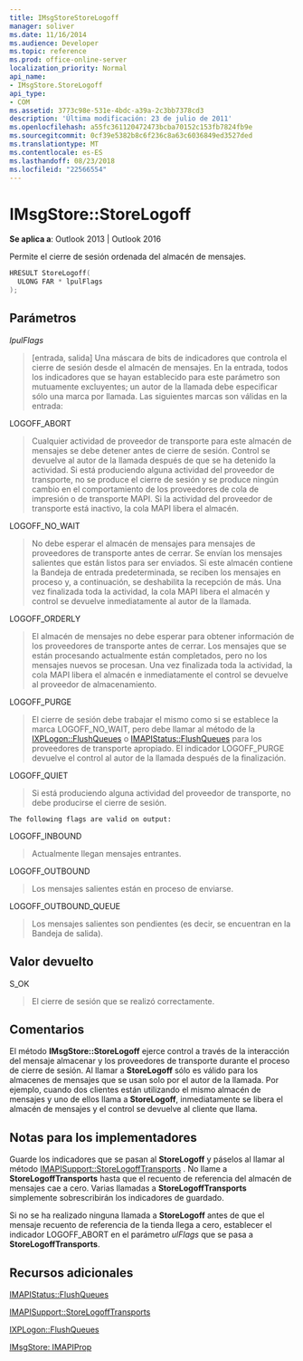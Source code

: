 ```yaml
---
title: IMsgStoreStoreLogoff
manager: soliver
ms.date: 11/16/2014
ms.audience: Developer
ms.topic: reference
ms.prod: office-online-server
localization_priority: Normal
api_name:
- IMsgStore.StoreLogoff
api_type:
- COM
ms.assetid: 3773c98e-531e-4bdc-a39a-2c3bb7378cd3
description: 'Última modificación: 23 de julio de 2011'
ms.openlocfilehash: a55fc361120472473bcba70152c153fb7824fb9e
ms.sourcegitcommit: 0cf39e5382b8c6f236c8a63c6036849ed3527ded
ms.translationtype: MT
ms.contentlocale: es-ES
ms.lasthandoff: 08/23/2018
ms.locfileid: "22566554"
---
```

# <a name="imsgstorestorelogoff"></a>IMsgStore::StoreLogoff

  
  
**Se aplica a**: Outlook 2013 | Outlook 2016 
  
Permite el cierre de sesión ordenada del almacén de mensajes.
  
```cpp
HRESULT StoreLogoff(
  ULONG FAR * lpulFlags
);
```

## <a name="parameters"></a>Parámetros

 _lpulFlags_
  
> [entrada, salida] Una máscara de bits de indicadores que controla el cierre de sesión desde el almacén de mensajes. En la entrada, todos los indicadores que se hayan establecido para este parámetro son mutuamente excluyentes; un autor de la llamada debe especificar sólo una marca por llamada. Las siguientes marcas son válidas en la entrada:
    
LOGOFF_ABORT 
  
> Cualquier actividad de proveedor de transporte para este almacén de mensajes se debe detener antes de cierre de sesión. Control se devuelve al autor de la llamada después de que se ha detenido la actividad. Si está produciendo alguna actividad del proveedor de transporte, no se produce el cierre de sesión y se produce ningún cambio en el comportamiento de los proveedores de cola de impresión o de transporte MAPI. Si la actividad del proveedor de transporte está inactivo, la cola MAPI libera el almacén. 
    
LOGOFF_NO_WAIT 
  
> No debe esperar el almacén de mensajes para mensajes de proveedores de transporte antes de cerrar. Se envían los mensajes salientes que están listos para ser enviados. Si este almacén contiene la Bandeja de entrada predeterminada, se reciben los mensajes en proceso y, a continuación, se deshabilita la recepción de más. Una vez finalizada toda la actividad, la cola MAPI libera el almacén y control se devuelve inmediatamente al autor de la llamada. 
    
LOGOFF_ORDERLY 
  
> El almacén de mensajes no debe esperar para obtener información de los proveedores de transporte antes de cerrar. Los mensajes que se están procesando actualmente están completados, pero no los mensajes nuevos se procesan. Una vez finalizada toda la actividad, la cola MAPI libera el almacén e inmediatamente el control se devuelve al proveedor de almacenamiento. 
    
LOGOFF_PURGE 
  
> El cierre de sesión debe trabajar el mismo como si se establece la marca LOGOFF_NO_WAIT, pero debe llamar al método de la [IXPLogon::FlushQueues](ixplogon-flushqueues.md) o [IMAPIStatus::FlushQueues](imapistatus-flushqueues.md) para los proveedores de transporte apropiado. El indicador LOGOFF_PURGE devuelve el control al autor de la llamada después de la finalización. 
    
LOGOFF_QUIET 
  
> Si está produciendo alguna actividad del proveedor de transporte, no debe producirse el cierre de sesión.
    
    The following flags are valid on output:
    
LOGOFF_INBOUND 
  
> Actualmente llegan mensajes entrantes.
    
LOGOFF_OUTBOUND 
  
> Los mensajes salientes están en proceso de enviarse.
    
LOGOFF_OUTBOUND_QUEUE 
  
> Los mensajes salientes son pendientes (es decir, se encuentran en la Bandeja de salida).
    
## <a name="return-value"></a>Valor devuelto

S_OK 
  
> El cierre de sesión que se realizó correctamente.
    
## <a name="remarks"></a>Comentarios

El método **IMsgStore::StoreLogoff** ejerce control a través de la interacción del mensaje almacenar y los proveedores de transporte durante el proceso de cierre de sesión. Al llamar a **StoreLogoff** sólo es válido para los almacenes de mensajes que se usan solo por el autor de la llamada. Por ejemplo, cuando dos clientes están utilizando el mismo almacén de mensajes y uno de ellos llama a **StoreLogoff**, inmediatamente se libera el almacén de mensajes y el control se devuelve al cliente que llama.
  
## <a name="notes-to-implementers"></a>Notas para los implementadores

Guarde los indicadores que se pasan al **StoreLogoff** y páselos al llamar al método [IMAPISupport::StoreLogoffTransports](imapisupport-storelogofftransports.md) . No llame a **StoreLogoffTransports** hasta que el recuento de referencia del almacén de mensajes cae a cero. Varias llamadas a **StoreLogoffTransports** simplemente sobrescribirán los indicadores de guardado. 
  
Si no se ha realizado ninguna llamada a **StoreLogoff** antes de que el mensaje recuento de referencia de la tienda llega a cero, establecer el indicador LOGOFF_ABORT en el parámetro _ulFlags_ que se pasa a **StoreLogoffTransports**.
  
## <a name="see-also"></a>Recursos adicionales



[IMAPIStatus::FlushQueues](imapistatus-flushqueues.md)
  
[IMAPISupport::StoreLogoffTransports](imapisupport-storelogofftransports.md)
  
[IXPLogon::FlushQueues](ixplogon-flushqueues.md)
  
[IMsgStore: IMAPIProp](imsgstoreimapiprop.md)

